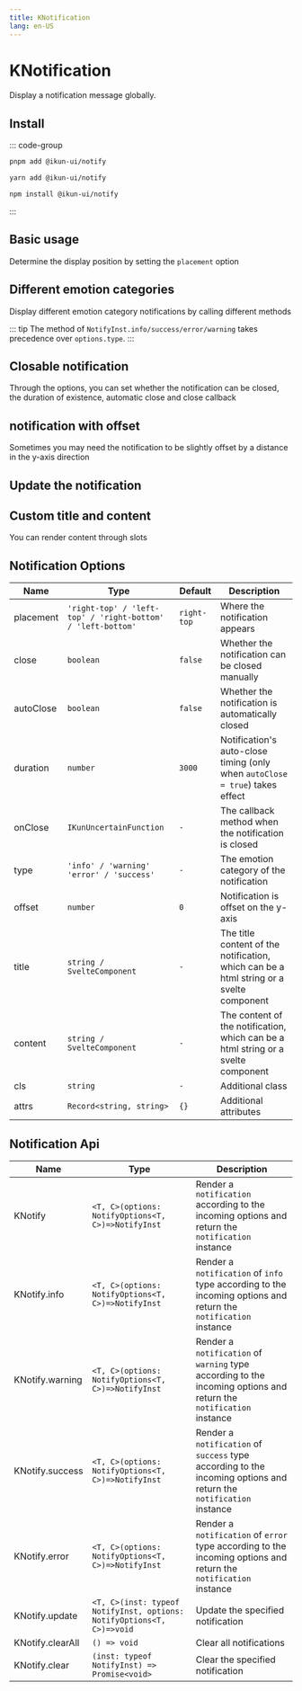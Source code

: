 ```yaml
---
title: KNotification
lang: en-US
---
```


# KNotification

Display a notification message globally.

## Install

::: code-group

```bash [pnpm]
pnpm add @ikun-ui/notify
```

```bash [yarn]
yarn add @ikun-ui/notify
```

```bash [npm]
npm install @ikun-ui/notify
```

:::

## Basic usage

Determine the display position by setting the `placement` option

<demo src="../../../../example/notification/basic.svelte" github="Notification"></demo>

## Different emotion categories

Display different emotion category notifications by calling different methods

::: tip
The method of `NotifyInst.info/success/error/warning` takes precedence over `options.type`.
:::

<demo src="../../../../example/notification/type.svelte" github="Notification"></demo>

## Closable notification

Through the options, you can set whether the notification can be closed,
the duration of existence, automatic close and close callback

<demo src="../../../../example/notification/close.svelte" github="Notification"></demo>

## notification with offset

Sometimes you may need the notification to be slightly offset by a distance in the y-axis direction

<demo src="../../../../example/notification/offset.svelte" github="Notification"></demo>

## Update the notification

<demo src="../../../../example/notification/update.svelte" github="Notification"></demo>

## Custom title and content

You can render content through slots

<demo src="../../../../example/notification/custom.svelte" github="Notification"></demo>

## Notification Options

| Name      | Type                                                        | Default     | Description                                                                             |
| --------- | ----------------------------------------------------------- | ----------- | --------------------------------------------------------------------------------------- |
| placement | `'right-top' / 'left-top' / 'right-bottom' / 'left-bottom'` | `right-top` | Where the notification appears                                                          |
| close     | `boolean`                                                   | `false`     | Whether the notification can be closed manually                                         |
| autoClose | `boolean`                                                   | `false`     | Whether the notification is automatically closed                                        |
| duration  | `number`                                                    | `3000`      | Notification's auto-close timing (only when `autoClose = true`) takes effect            |
| onClose   | `IKunUncertainFunction`                                     | `-`         | The callback method when the notification is closed                                     |
| type      | `'info' / 'warning'  'error' / 'success'`                   | `-`         | The emotion category of the notification                                                |
| offset    | `number`                                                    | `0`         | Notification is offset on the y-axis                                                    |
| title     | `string / SvelteComponent`                                  | `-`         | The title content of the notification, which can be a html string or a svelte component |
| content   | `string / SvelteComponent`                                  | `-`         | The content of the notification, which can be a html string or a svelte component       |
| cls       | `string`                                                    | `-`         | Additional class                                                                        |
| attrs     | `Record<string, string>`                                    | `{}`        | Additional attributes                                                                   |

## Notification Api

| Name             | Type                                                                  | Description                                                                                                        |
| ---------------- | --------------------------------------------------------------------- | ------------------------------------------------------------------------------------------------------------------ |
| KNotify          | `<T, C>(options: NotifyOptions<T, C>)=>NotifyInst`                    | Render a `notification` according to the incoming options and return the `notification` instance                   |
| KNotify.info     | `<T, C>(options: NotifyOptions<T, C>)=>NotifyInst`                    | Render a `notification` of `info` type according to the incoming options and return the `notification` instance    |
| KNotify.warning  | `<T, C>(options: NotifyOptions<T, C>)=>NotifyInst`                    | Render a `notification` of `warning` type according to the incoming options and return the `notification` instance |
| KNotify.success  | `<T, C>(options: NotifyOptions<T, C>)=>NotifyInst`                    | Render a `notification` of `success` type according to the incoming options and return the `notification` instance |
| KNotify.error    | `<T, C>(options: NotifyOptions<T, C>)=>NotifyInst`                    | Render a `notification` of `error` type according to the incoming options and return the `notification` instance   |
| KNotify.update   | `<T, C>(inst: typeof NotifyInst, options: NotifyOptions<T, C>)=>void` | Update the specified notification                                                                                  |
| KNotify.clearAll | `() => void`                                                          | Clear all notifications                                                                                            |
| KNotify.clear    | `(inst: typeof NotifyInst) => Promise<void>`                          | Clear the specified notification                                                                                   |

